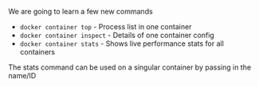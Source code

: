 We are going to learn a few new commands

- `docker container top` - Process list in one container
- `docker container inspect` - Details of one container config
- `docker container stats` - Shows live performance stats for all containers

The stats command can be used on a singular container by passing in the name/ID

